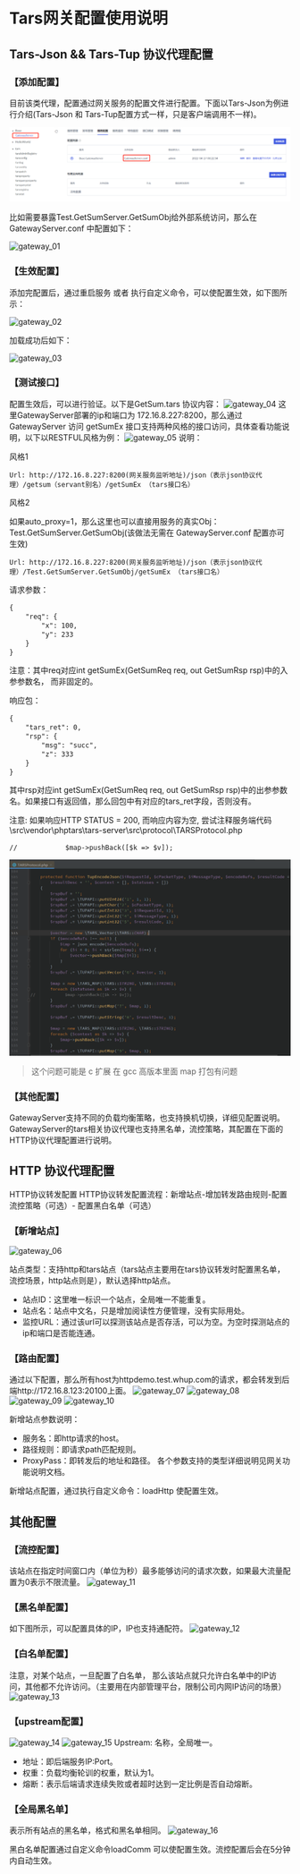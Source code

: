 # Tars网关配置使用说明

## Tars-Json && Tars-Tup 协议代理配置

### 【添加配置】
目前该类代理，配置通过网关服务的配置文件进行配置。下面以Tars-Json为例进行介绍(Tars-Json 和 Tars-Tup配置方式一样，只是客户端调用不一样)。

![gateway_00](../assets/gateway_00.png)

比如需要暴露Test.GetSumServer.GetSumObj给外部系统访问，那么在GatewayServer.conf 中配置如下：

![gateway_01](../assets/gateway_01.png)

### 【生效配置】
添加完配置后，通过重启服务 或者 执行自定义命令，可以使配置生效，如下图所示：

![gateway_02](../assets/gateway_02.png)

加载成功后如下：

![gateway_03](../assets/gateway_03.png)

### 【测试接口】
配置生效后，可以进行验证。以下是GetSum.tars 协议内容：
![gateway_04](../assets/gateway_04.png)
这里GatewayServer部署的ip和端口为 172.16.8.227:8200，那么通过GatewayServer 访问 getSumEx 接口支持两种风格的接口访问，具体查看功能说明，以下以RESTFUL风格为例：
![gateway_05](../assets/gateway_05.png)
说明：

风格1
```
Url: http://172.16.8.227:8200(网关服务监听地址)/json（表示json协议代理）/getsum（servant别名）/getSumEx （tars接口名）
```

风格2

如果auto_proxy=1，那么这里也可以直接用服务的真实Obj：Test.GetSumServer.GetSumObj(该做法无需在 GatewayServer.conf 配置亦可生效)
```
Url: http://172.16.8.227:8200(网关服务监听地址)/json（表示json协议代理）/Test.GetSumServer.GetSumObj/getSumEx （tars接口名）
```

请求参数：
```
{
	"req": {
		"x": 100,
		"y": 233
	}
}
```


注意：其中req对应int getSumEx(GetSumReq req, out GetSumRsp rsp)中的入参参数名， 而非固定的。

响应包：
```
{
	"tars_ret": 0,
	"rsp": {
		"msg": "succ",
		"z": 333
	}
}
```

其中rsp对应int getSumEx(GetSumReq req, out GetSumRsp rsp)中的出参参数名。如果接口有返回值，那么回包中有对应的tars_ret字段，否则没有。

注意: 如果响应HTTP STATUS = 200, 而响应内容为空, 尝试注释服务端代码 
\src\vendor\phptars\tars-server\src\protocol\TARSProtocol.php
```
//            $map->pushBack([$k => $v]);
```
![gateway_05](../assets/gateway_17.png)

> 这个问题可能是 c 扩展 在 gcc 高版本里面 map 打包有问题

### 【其他配置】
GatewayServer支持不同的负载均衡策略，也支持换机切换，详细见配置说明。
GatewayServer的tars相关协议代理也支持黑名单，流控策略，其配置在下面的HTTP协议代理配置进行说明。


## HTTP 协议代理配置
HTTP协议转发配置
HTTP协议转发配置流程：新增站点-增加转发路由规则-配置流控策略（可选）- 配置黑白名单（可选）
### 【新增站点】
![gateway_06](../assets/gateway_06.png)

站点类型：支持http和tars站点（tars站点主要用在tars协议转发时配置黑名单，流控场景，http站点则是），默认选择http站点。
* 站点ID：这里唯一标识一个站点，全局唯一不能重复。
* 站点名：站点中文名，只是增加阅读性方便管理，没有实际用处。
* 监控URL：通过该url可以探测该站点是否存活，可以为空。为空时探测站点的ip和端口是否能连通。

### 【路由配置】
通过以下配置，那么所有host为httpdemo.test.whup.com的请求，都会转发到后端http://172.16.8.123:20100上面。
![gateway_07](../assets/gateway_07.png)
![gateway_08](../assets/gateway_08.png)
![gateway_09](../assets/gateway_09.png)
![gateway_10](../assets/gateway_10.png)

新增站点参数说明：
* 服务名：即http请求的host。
* 路径规则：即请求path匹配规则。
* ProxyPass：即转发后的地址和路径。
各个参数支持的类型详细说明见网关功能说明文档。

新增站点配置，通过执行自定义命令：loadHttp 使配置生效。

## 其他配置
### 【流控配置】
该站点在指定时间窗口内（单位为秒）最多能够访问的请求次数，如果最大流量配置为0表示不限流量。
![gateway_11](../assets/gateway_11.png)

### 【黑名单配置】
如下图所示，可以配置具体的IP，IP也支持通配符。
![gateway_12](../assets/gateway_12.png)

### 【白名单配置】
注意，对某个站点，一旦配置了白名单， 那么该站点就只允许白名单中的IP访问，其他都不允许访问。（主要用在内部管理平台，限制公司内网IP访问的场景）
![gateway_13](../assets/gateway_13.png)


### 【upstream配置】
![gateway_14](../assets/gateway_14.png)
![gateway_15](../assets/gateway_15.png)
Upstream: 名称，全局唯一。
* 地址：即后端服务IP:Port。
* 权重：负载均衡轮训的权重，默认为1。
* 熔断：表示后端请求连续失败或者超时达到一定比例是否自动熔断。

### 【全局黑名单】
表示所有站点的黑名单，格式和黑名单相同。
![gateway_16](../assets/gateway_16.png)

黑白名单配置通过自定义命令loadComm 可以使配置生效。流控配置后会在5分钟内自动生效。